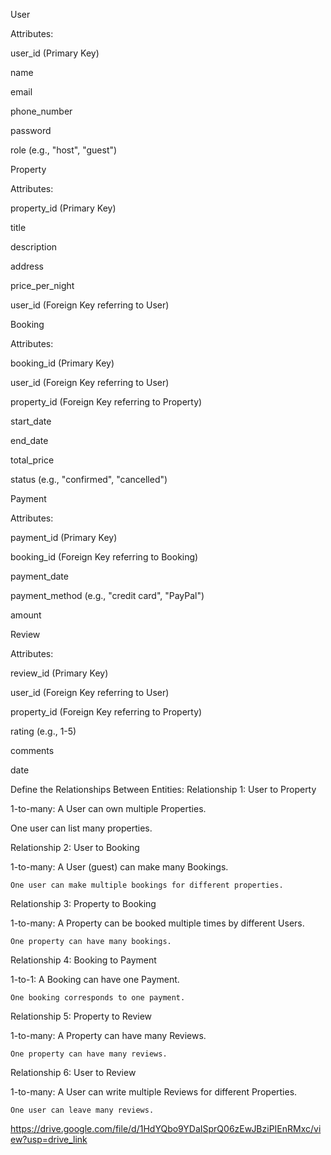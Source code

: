 User

Attributes:

 user_id (Primary Key)

 name

 email

 phone_number

 password

 role (e.g., "host", "guest")

Property

Attributes:

 property_id (Primary Key)

 title

 description

 address

 price_per_night

 user_id (Foreign Key referring to User)

Booking

Attributes:

 booking_id (Primary Key)

 user_id (Foreign Key referring to User)

 property_id (Foreign Key referring to Property)

 start_date

 end_date

 total_price

 status (e.g., "confirmed", "cancelled")

Payment

Attributes:

 payment_id (Primary Key)

 booking_id (Foreign Key referring to Booking)

 payment_date

 payment_method (e.g., "credit card", "PayPal")

 amount

Review

Attributes:

 review_id (Primary Key)

 user_id (Foreign Key referring to User)

 property_id (Foreign Key referring to Property)

 rating (e.g., 1-5)

 comments

 date

Define the Relationships Between Entities: Relationship 1: User to Property

1-to-many: A User can own multiple Properties.

 One user can list many properties.

Relationship 2: User to Booking

1-to-many: A User (guest) can make many Bookings.

    One user can make multiple bookings for different properties.

Relationship 3: Property to Booking

1-to-many: A Property can be booked multiple times by different Users.

    One property can have many bookings.

Relationship 4: Booking to Payment

1-to-1: A Booking can have one Payment.

    One booking corresponds to one payment.

Relationship 5: Property to Review

1-to-many: A Property can have many Reviews.

    One property can have many reviews.

Relationship 6: User to Review

1-to-many: A User can write multiple Reviews for different Properties.

    One user can leave many reviews.

https://drive.google.com/file/d/1HdYQbo9YDaISprQ06zEwJBziPIEnRMxc/view?usp=drive_link
